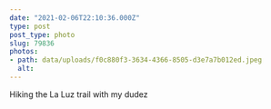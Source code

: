 ```yaml
---
date: "2021-02-06T22:10:36.000Z"
type: post 
post_type: photo
slug: 79836
photos: 
- path: data/uploads/f0c880f3-3634-4366-8505-d3e7a7b012ed.jpeg
  alt: 
---
```

Hiking the La Luz trail with my dudez 

